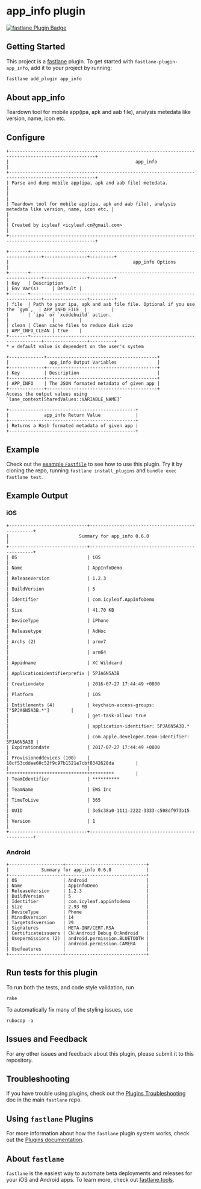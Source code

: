 # app_info plugin

[![fastlane Plugin Badge](https://rawcdn.githack.com/fastlane/fastlane/master/fastlane/assets/plugin-badge.svg)](https://rubygems.org/gems/fastlane-plugin-app_info)

## Getting Started

This project is a [fastlane](https://github.com/fastlane/fastlane) plugin. To get started with `fastlane-plugin-app_info`, add it to your project by running:

```bash
fastlane add_plugin app_info
```

## About app_info

Teardown tool for mobile app(ipa, apk and aab file), analysis metedata like version, name, icon etc.

## Configure

```
+------------------------------------------------------------------------------------------------------+
|                                               app_info                                               |
+------------------------------------------------------------------------------------------------------+
| Parse and dump mobile app(ipa, apk and aab file) metedata.                                           |
|                                                                                                      |
| Teardown tool for mobile app(ipa, apk and aab file), analysis metedata like version, name, icon etc. |
|                                                                                                      |
| Created by icyleaf <icyleaf.cn@gmail.com>                                                            |
+------------------------------------------------------------------------------------------------------+

+-------+--------------------------------------------------------------------------+----------------+---------+
|                                              app_info Options                                               |
+-------+--------------------------------------------------------------------------+----------------+---------+
| Key   | Description                                                              | Env Var(s)     | Default |
+-------+--------------------------------------------------------------------------+----------------+---------+
| file  | Path to your ipa, apk and aab file file. Optional if you use the `gym`,  | APP_INFO_FILE  |         |
|       | `ipa` or `xcodebuild` action.                                            |                |         |
| clean | Clean cache files to reduce disk size                                    | APP_INFO_CLEAN | true    |
+-------+--------------------------------------------------------------------------+----------------+---------+
* = default value is dependent on the user's system

+-------------+-----------------------------------------+
|               app_info Output Variables               |
+-------------+-----------------------------------------+
| Key         | Description                             |
+-------------+-----------------------------------------+
| APP_INFO    | The JSON formated metadata of given app |
+-------------+-----------------------------------------+
Access the output values using `lane_context[SharedValues::VARIABLE_NAME]`

+-----------------------------------------------+
|             app_info Return Value             |
+-----------------------------------------------+
| Returns a Hash formated metadata of given app |
+-----------------------------------------------+
```

## Example

Check out the [example `Fastfile`](fastlane/Fastfile) to see how to use this plugin. Try it by cloning the repo, running `fastlane install_plugins` and `bundle exec fastlane test`.

## Example Output

### iOS

```text
+-----------------------------+-------------------------------------------------+
|                          Summary for app_info 0.6.0                           |
+-----------------------------+-------------------------------------------------+
| OS                          | iOS                                             |
| Name                        | AppInfoDemo                                     |
| ReleaseVersion              | 1.2.3                                           |
| BuildVersion                | 5                                               |
| Identifier                  | com.icyleaf.AppInfoDemo                         |
| Size                        | 41.70 KB                                        |
| DeviceType                  | iPhone                                          |
| Releasetype                 | AdHoc                                           |
| Archs (2)                   | armv7                                           |
|                             | arm64                                           |
| Appidname                   | XC Wildcard                                     |
| Applicationidentifierprefix | 5PJA6N5A3B                                      |
| Creationdate                | 2016-07-27 17:44:49 +0800                       |
| Platform                    | iOS                                             |
| Entitlements (4)            | keychain-access-groups: ["5PJA6N5A3B.*"]        |
|                             | get-task-allow: true                            |
|                             | application-identifier: 5PJA6N5A3B.*            |
|                             | com.apple.developer.team-identifier: 5PJA6N5A3B |
| Expirationdate              | 2017-07-27 17:44:49 +0800                       |
| Provisioneddevices (100)    | 18cf53cddee60c52f9c97b1521e7cbf8342628da        |
|                             | ****************************************        |
| TeamIdentifier              | **********                                      |
| TeamName                    | EWS Inc                                         |
| TimeToLive                  | 365                                             |
| UUID                        | 3e5c38a0-1111-2222-3333-c508df973b15            |
| Version                     | 1                                               |
+-----------------------------+-------------------------------------------------+
```

### Android

```text
+--------------------+------------------------------+
|            Summary for app_info 0.6.0             |
+--------------------+------------------------------+
| OS                 | Android                      |
| Name               | AppInfoDemo                  |
| ReleaseVersion     | 1.2.3                        |
| BuildVersion       | 5                            |
| Identifier         | com.icyleaf.appinfodemo      |
| Size               | 2.93 MB                      |
| DeviceType         | Phone                        |
| Minsdkversion      | 14                           |
| Targetsdkversion   | 29                           |
| Signatures         | META-INF/CERT.RSA            |
| Certificateissuers | CN:Android Debug O:Android   |
| Usepermissions (2) | android.permission.BLUETOOTH |
|                    | android.permission.CAMERA    |
| Usefeatures        |                              |
+--------------------+------------------------------+
```

## Run tests for this plugin

To run both the tests, and code style validation, run

```
rake
```

To automatically fix many of the styling issues, use
```
rubocop -a
```

## Issues and Feedback

For any other issues and feedback about this plugin, please submit it to this repository.

## Troubleshooting

If you have trouble using plugins, check out the [Plugins Troubleshooting](https://github.com/fastlane/fastlane/blob/master/fastlane/docs/PluginsTroubleshooting.md) doc in the main `fastlane` repo.

## Using `fastlane` Plugins

For more information about how the `fastlane` plugin system works, check out the [Plugins documentation](https://github.com/fastlane/fastlane/blob/master/fastlane/docs/Plugins.md).

## About `fastlane`

`fastlane` is the easiest way to automate beta deployments and releases for your iOS and Android apps. To learn more, check out [fastlane.tools](https://fastlane.tools).
